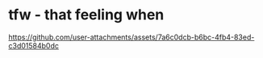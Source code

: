 # tfw - that feeling when


https://github.com/user-attachments/assets/7a6c0dcb-b6bc-4fb4-83ed-c3d01584b0dc

